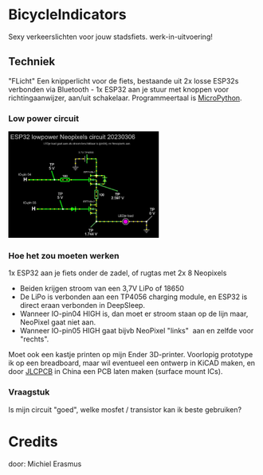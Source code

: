 # BicycleIndicators
Sexy verkeerslichten voor jouw stadsfiets.
werk-in-uitvoering!

## Techniek
"FLicht"  Een knipperlicht voor de fiets, bestaande uit 2x losse ESP32s verbonden via Bluetooth - 1x ESP32 aan je stuur met knoppen voor richtingaanwijzer, aan/uit schakelaar. Programmeertaal is <a href="https://micropython.org">MicroPython</a>.

### Low power circuit
<img src="https://github.com/pappavis/FLicht/blob/main/img/ESP32%20lowpower%20Neopixels%20circuit%2020230306%20falstad.com%20circuit.jpg?raw=true" width="60%" height="60%">

### Hoe het zou moeten werken
1x ESP32 aan je fiets onder de zadel, of rugtas met 2x 8 Neopixels
- Beiden krijgen stroom van een 3,7V LiPo of 18650
- De LiPo is verbonden aan een TP4056 charging module, en ESP32 is direct eraan verbonden in DeepSleep.
- Wanneer IO-pin04 HIGH is, dan moet er stroom staan op de lijn maar, NeoPixel gaat niet aan.
- Wanneer IO-pin05 HIGH gaat bijvb NeoPixel "links"  aan en zelfde voor "rechts".

Moet ook een kastje printen op mijn Ender 3D-printer. Voorlopig prototype ik op een breadboard, maar wil eventueel een ontwerp in KiCAD maken, en door <a href="JLCBCB.com">JLCPCB</a> in China een PCB laten maken (surface mount ICs).

### Vraagstuk
Is mijn circuit "goed", welke mosfet / transistor kan ik beste gebruiken?

# Credits
door: Michiel Erasmus
